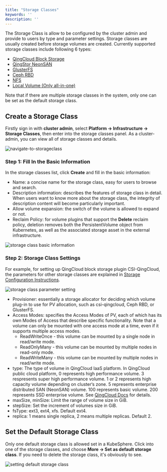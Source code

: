```yaml
---
title: "Storage Classes"
keywords: ''
description: ''
---
```


The Storage Class is allow to be configured by the cluster admin and provide to users by type and parameter settings. Storage classes are usually created before storage volumes are created. Currently supported storage classes include following 6 types:

- [QingCloud Block Storage](https://www.qingcloud.com/products/volume/)
- [QingStor NeonSAN](https://www.qingcloud.com/products/qingstor-neonsan/)
- [GlusterFS](https://www.gluster.org/)
- [Ceph RBD](https://ceph.com/)
- [NFS](https://kubernetes.io/docs/concepts/storage/volumes/#nfs)
- [Local Volume (Only all-in-one)](https://kubernetes.io/docs/concepts/storage/volumes/#local)

Note that if there are multiple storage classes in the system, only one can be set as the default storage class.

## Create a Storage Class

Firstly sign in with **cluster admin**, select **Platform → Infrastructure → Storage Classes**, then enter into the storage classes panel. As a cluster-admin, you can view all of storage classes and details.

![navigate-to-storageclass](/navigate-to-storageclass.png)

### Step 1: Fill In the Basic Information

In the storage classes list, click **Create** and fill in the basic information:

- Name: a concise name for the storage class, easy for users to browse and search.
- Description information: describes the features of storage class in detail. When users want to know more about the storage class, the integrity of description content will become particularly important.
- Allow volume expansion: the switch of the volume is allowed to expand or not.
- Reclaim Policy: for volume plugins that support the **Delete** reclaim policy, deletion removes both the PersistentVolume object from Kubernetes, as well as the associated storage asset in the external infrastructure.

![storage class basic information](/ae-sc-basic-en.png)

### Step 2: Storage Class Settings

For example, for setting up QingCloud block storage plugin CSI-QingCloud, the parameters for other storage classes are explained in [Storage Configuration Instructions](../../installation/storage-configuration).

![storage class parameter setting](/ae-sc-setting-en.png)

- Provisioner: essentially a storage allocator for deciding which volume plug-in to use for PV allocation, such as csi-qingcloud, Ceph RBD, or GlusterFS.
- Access Modes: specifies the Access Modes of PV, each of which has its own Modes of Access that describe specific functionality. Note that a volume can only be mounted with one access mode at a time, even if it supports multiple access modes.
   - ReadWriteOnce - this volume can be mounted by a single node in read/write mode.
   - ReadOnlyMany - this volume can be mounted by multiple nodes in read-only mode.
   - ReadWriteMany - this volume can be mounted by multiple nodes in read/write mode.
- type: The type of volume in QingCloud IaaS platform. In QingCloud public cloud platform, 0 represents high performance volume. 3 respresents super high performance volume. 1 or 2 represents high capacity volume depending on cluster‘s zone. 5 represents enterprise distributed SAN (NeonSAN) volume. 100 represents basic volume. 200 represents SSD enterprise volume. See [QingCloud Docs](https://docs.qingcloud.com/product/api/action/volume/create_volumes.html) for details.
- maxSize, minSize: Limit the range of volume size in GiB.
- stepSize: Set the increment of volumes size in GiB.
- fsType: ext3, ext4, xfs. Default ext4.
- replica: 1 means single replica, 2 means multiple replicas. Default 2.

## Set the Default Storage Class

Only one default storage class is allowed set in a KubeSphere. Click into one of the storage classes, and choose **More → Set as default storage class**. If you need to delete the storage class, it's obviously to see.

![setting default storage class](/ae-sc-default-setting-en.png)